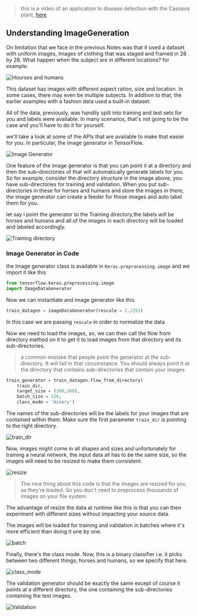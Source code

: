 > this is a video of an application to disease detection with the Cassava plant, [here](https://www.youtube.com/watch?v=NlpS-DhayQA)

## Understanding ImageGeneration

On limitation that we face in the previous Notes was that it used a dataset with uniform images, Images of clothing that was staged and framed in 28 by 28. What happen when the subject are in different locations? for example:

![Hourses and humans](../images/horse_human.png)

This dataset has images with different aspect ration, size and location. In some cases, there may even be multiple subjects. In addition to that, the earlier examples with a fashion data used a built-in dataset.

All of the data, previously, was handily split into training and test sets for you and labels were available. In many scenarios, that's not going to be the case and you'll have to do it for yourself.

we'll take a look at some of the APIs that are available to make that easier for you. In particular, the image generator in TensorFlow.

![Image Generator](../images/imageGenerator.png)

One feature of the image generator is that you can point it at a directory and then the sub-directories of that will automatically generate labels for you. So for example, consider the directory structure in the image above, you have sub-directories for training and validation. When you put sub-directories in these for horses and humans and store the images in there, the image generator can create a feeder for those images and auto label them for you.

let say i point the generator to the Training directory,the labels will be horses and humans and all of the images in each directory will be loaded and labeled accordingly.

![Training directory](../images/training_directory.png)

### Image Generator in Code

the Image generator class is available in `Keras.preprocessing.image` and we import it like this

```python
from tensorflow.keras.preprocessing.image
import ImageDataGenerator
```

Now we can instantiate and image generator like this

```python
train_datagen = imageDataGenerator(rescale = 1./255)
```
In this case we are passing `rescale` in order to normalize the data

Now we need to load the images, so, we can then call the flow from directory method on it to get it to load images from that directory and its sub-directories.

>a common mistake that people point the generator at the sub-directory. It will fail in that circumstance. You should always point it at the directory that contains sub-directories that contain your images

```python
train_generator = train_datagen.flow_from_directory(
    train_dir,
    target_size = (300,300),
    batch_size = 128,
    class_mode = 'binary')
```
The names of the sub-directories will be the labels for your images that are contained within them. Make sure the first parameter `train_dir` is pointing to the right directory.

![train_dir](../images/train_dir.png)

Now, images might come in all shapes and sizes and unfortunately for training a neural network, the input data all has to be the same size, so the images will need to be resized to make them consistent.

![resize](../images/resize.png)

>The nice thing about this code is that the images are resized for you as they're loaded. So you don't need to preprocess thousands of images on your file system.

The advantage of resize the data at runtime like this is that you can then experiment with different sizes without impacting your source data.

The images will be loaded for training and validation in batches where it's more efficient than doing it one by one.

![batch](../images/batch.png)

Finally, there's the class mode. Now, this is a binary classifier i.e. it picks between two different things; horses and humans, so we specify that here.

![class_mode](../images/class_mode.png)

The validation generator should be exactly the same except of course it points at a different directory, the one containing the sub-directories containing the test images.

![Validation](../images/validation.png)

